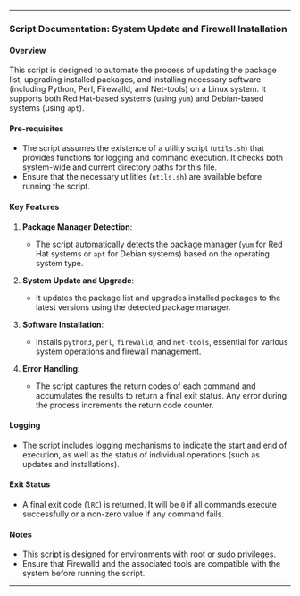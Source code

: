 ---

### Script Documentation: System Update and Firewall Installation

#### Overview
This script is designed to automate the process of updating the package list, upgrading installed packages, and installing necessary software (including Python, Perl, Firewalld, and Net-tools) on a Linux system. It supports both Red Hat-based systems (using `yum`) and Debian-based systems (using `apt`).

#### Pre-requisites
- The script assumes the existence of a utility script (`utils.sh`) that provides functions for logging and command execution. It checks both system-wide and current directory paths for this file.
- Ensure that the necessary utilities (`utils.sh`) are available before running the script.
  
#### Key Features
1. **Package Manager Detection**:  
   - The script automatically detects the package manager (`yum` for Red Hat systems or `apt` for Debian systems) based on the operating system type.
   
2. **System Update and Upgrade**:  
   - It updates the package list and upgrades installed packages to the latest versions using the detected package manager.

3. **Software Installation**:  
   - Installs `python3`, `perl`, `firewalld`, and `net-tools`, essential for various system operations and firewall management.

4. **Error Handling**:  
   - The script captures the return codes of each command and accumulates the results to return a final exit status. Any error during the process increments the return code counter.

#### Logging
- The script includes logging mechanisms to indicate the start and end of execution, as well as the status of individual operations (such as updates and installations).

#### Exit Status
- A final exit code (`lRC`) is returned. It will be `0` if all commands execute successfully or a non-zero value if any command fails.

#### Notes
- This script is designed for environments with root or sudo privileges.
- Ensure that Firewalld and the associated tools are compatible with the system before running the script.

---